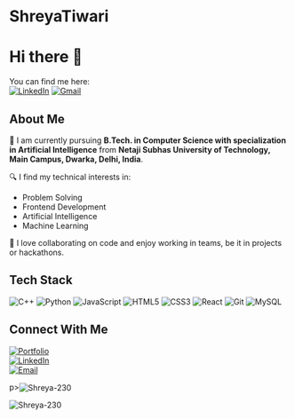 # ShreyaTiwari
# Hi there 👋  

You can find me here:  
[![LinkedIn](https://img.shields.io/badge/LinkedIn-blue?style=flat&logo=linkedin)](https://www.linkedin.com/in/shreya-tiwari-1a1162257?utm_source=share&utm_campaign=share_via&utm_content=profile&utm_medium=android_app) 
[![Gmail](https://img.shields.io/badge/Gmail-black?style=flat&logo=gmail)](mailto:shreyatiwari.ina@gmail.com)

## About Me  
🚀 I am currently pursuing **B.Tech. in Computer Science with specialization in Artificial Intelligence** from **Netaji Subhas University of Technology, Main Campus, Dwarka, Delhi, India**.  

🔍 I find my technical interests in:
- Problem Solving  
- Frontend Development  
- Artificial Intelligence  
- Machine Learning

🤝 I love collaborating on code and enjoy working in teams, be it in projects or hackathons.

## Tech Stack  
![C++](https://img.shields.io/badge/-C++-00599C?style=flat&logo=c%2B%2B&logoColor=white)
![Python](https://img.shields.io/badge/-Python-3776AB?style=flat&logo=python&logoColor=white)
![JavaScript](https://img.shields.io/badge/-JavaScript-F7DF1E?style=flat&logo=javascript&logoColor=black)
![HTML5](https://img.shields.io/badge/-HTML5-E34F26?style=flat&logo=html5&logoColor=white)
![CSS3](https://img.shields.io/badge/-CSS3-1572B6?style=flat&logo=css3&logoColor=white)
![React](https://img.shields.io/badge/-React-61DAFB?style=flat&logo=react&logoColor=black)
![Git](https://img.shields.io/badge/-Git-F05032?style=flat&logo=git&logoColor=white)
![MySQL](https://img.shields.io/badge/-MySQL-4479A1?style=flat&logo=mysql&logoColor=white)

## Connect With Me  
[![Portfolio](https://img.shields.io/badge/Portfolio-visit-green)](https://github.com/Shreya-230/Portfolio)  
[![LinkedIn](https://img.shields.io/badge/-LinkedIn-blue?style=flat&logo=linkedin)](https://www.linkedin.com/in/shreya-tiwari-1a1162257?utm_source=share&utm_campaign=share_via&utm_content=profile&utm_medium=android_app)  
[![Email](https://img.shields.io/badge/-Email-red?style=flat&logo=gmail&logoColor=white)](mailto:your-shreyatiwari.ina@gmail.com)

p><img align="center" src="https://github-readme-stats.vercel.app/api/top-langs?username=Shreya-230&show_icons=true&locale=en&layout=compact" alt="Shreya-230" /></p>

<p><img align="center" src="https://github-readme-streak-stats.herokuapp.com/?user=Shreya-230&" alt="  Shreya-230" /></p>
